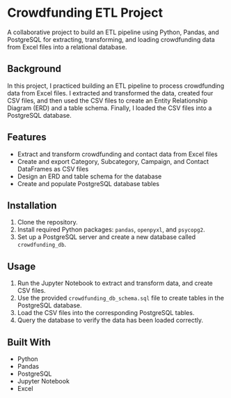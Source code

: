 # Crowdfunding ETL Project

A collaborative project to build an ETL pipeline using Python, Pandas, and PostgreSQL for extracting, transforming, and loading crowdfunding data from Excel files into a relational database.

## Background

In this project, I practiced building an ETL pipeline to process crowdfunding data from Excel files. I extracted and transformed the data, created four CSV files, and then used the CSV files to create an Entity Relationship Diagram (ERD) and a table schema. Finally, I loaded the CSV files into a PostgreSQL database.

## Features

- Extract and transform crowdfunding and contact data from Excel files
- Create and export Category, Subcategory, Campaign, and Contact DataFrames as CSV files
- Design an ERD and table schema for the database
- Create and populate PostgreSQL database tables

## Installation

1. Clone the repository.
2. Install required Python packages: `pandas`, `openpyxl`, and `psycopg2`.
3. Set up a PostgreSQL server and create a new database called `crowdfunding_db`.

## Usage

1. Run the Jupyter Notebook to extract and transform data, and create CSV files.
2. Use the provided `crowdfunding_db_schema.sql` file to create tables in the PostgreSQL database.
3. Load the CSV files into the corresponding PostgreSQL tables.
4. Query the database to verify the data has been loaded correctly.

## Built With

- Python
- Pandas
- PostgreSQL
- Jupyter Notebook
- Excel
